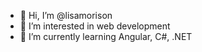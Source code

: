 - 👋 Hi, I’m @lisamorison
- 👀 I’m interested in web development
- 🌱 I’m currently learning Angular, C#, .NET

<!---
lisamorison/lisamorison is a ✨ special ✨ repository because its `README.md` (this file) appears on your GitHub profile.
You can click the Preview link to take a look at your changes.
--->
